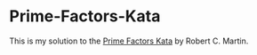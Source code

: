 # Prime-Factors-Kata

This is my solution to the [Prime Factors Kata](http://www.butunclebob.com/ArticleS.UncleBob.ThePrimeFactorsKata) by Robert C. Martin.
